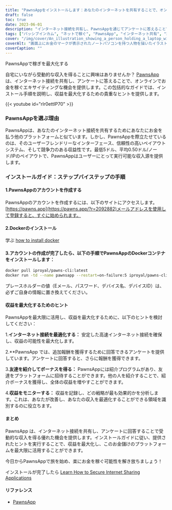 ```yaml
---
title: "PawnsAppをインストールします：あなたのインターネットを共有することで、オンラインで受動的にお金を稼ぐ"
draft: false
toc: true
date: 2023-06-01
description: "インターネット接続を共有し、PawnsAppを通じてアンケートに答えることで、オンラインで受動的にお金を稼ぐ方法を発見してください。"
tags: ["パッシブインカム", "ネットで稼ぐ", "PawnsApp", "インターネット共有", "調査完了", "ミニマムペイアウト", "平均ペイアウト", "オンライン・アーニング", "サイドハックル", "在宅ワーク", "報奨金を得る", "インターネットでマネタイズ", "デジタル共有", "インカムジェネレーション", "経済的自立", "あぶく銭をかせぐ", "インターネット調査", "技術所得", "マネタイズ戦略", "デジタル経済", "ピアツーピアネットワーク", "入りの流れ", "ホームインターネット", "金もうけ", "インターネット利用", "アンケート謝礼", "ネットで金儲け", "ぼろ儲け", "デジタル特典", "インターネットマネタイゼーション", "受動的利益"]
cover: "/img/cover/An_illustration_showing_a_person_holding_a_laptop_with_a_money.png"
coverAlt: "画面上にお金のマークが表示されたノートパソコンを持つ人物を描いたイラストで、PawnsAppでインターネット共有やアンケート回答によるパッシブ収入を得ることを表現しています。"
coverCaption: ""
---
```

PawnsAppで稼ぎを最大化する

自宅にいながら受動的な収入を得ることに興味はありませんか？ [PawnsApp](https://pawns.app/?r=2092882)は、インターネット接続を共有し、アンケートに答えることで、オンラインでお金を稼ぐエキサイティングな機会を提供します。この包括的なガイドでは、インストール手順を説明し、収益を最大化するための貴重なヒントを提供します。

{{< youtube id="rIr0ettIP70" >}}

### PawnsAppを選ぶ理由

PawnsAppは、あなたのインターネット接続を共有するためにあなたにお金を払う他のプラットフォームと似ています。しかし、PawnsAppを際立たせているのは、そのユーザーフレンドリーなインターフェース、信頼性の高いペイアウトシステム、そして競争力のある収益性です。最低5ドル、平均0.50ドル/ノード/IPのペイアウトで、PawnsAppはユーザーにとって実行可能な収入源を提供します。

### インストールガイド：ステップバイステップの手順

#### 1.PawnsAppのアカウントを作成する

PawnsAppのアカウントを作成するには、以下のサイトにアクセスします。 [https://pawns.app](https://pawns.app/?r=2092882)メールアドレスを使用して登録すると、すぐに始められます。

#### 2.Dockerのインストール

学ぶ [how to install docker](https://simeononsecurity.com/other/creating-profitable-low-powered-crypto-miners/#installing-docker)

#### 3.アカウントの作成が完了したら、以下の手順でPawnsAppのDockerコンテナをインストールします：

```bash
docker pull iproyal/pawns-cli:latest
docker run -td --name pawnsapp --restart=on-failure:5 iproyal/pawns-cli:latest -email=email@example.com -password=change_me -device-name=raspberrypi -device-id=raspberrypi1 -accept-tos
```
プレースホルダーの値（Eメール、パスワード、デバイス名、デバイスID）は、必ずご自身の情報に置き換えてください。

#### 収益を最大化するためのヒント

PawnsAppを最大限に活用し、収益を最大化するために、以下のヒントを検討してください：

1.**インターネット接続を最適化する：** 安定した高速インターネット接続を確保し、収益の可能性を最大化します。

2.**PawnsApp では、追加報酬を獲得するために回答できるアンケートを提供しています。アンケートに回答すると、さらに報酬を獲得できます。

3.**友達を紹介してボーナスを得る：** PawnsAppには紹介プログラムがあり、友達をプラットフォームに招待することができます。他の人を紹介することで、紹介ボーナスを獲得し、全体の収益を増やすことができます。

4.**収益をモニターする：** 収益を記録し、どの戦略が最も効果的かを分析します。これは、あなたが改善し、あなたの収入を最適化することができる領域を識別するのに役立ちます。

#### まとめ

PawnsApp は、インターネット接続を共有し、アンケートに回答することで受動的な収入を得る優れた機会を提供します。インストールガイドに従い、提供されたヒントを実行することで、収益を最大化し、このお金儲けのプラットフォームを最大限に活用することができます。

今日からPawnsAppで旅を始め、楽にお金を稼ぐ可能性を解き放ちましょう！

インストールが完了したら [Learn How to Secure Internet Sharing Applications](https://simeononsecurity.com/other/how-to-secure-internet-sharing-applications/)

#### リファレンス
- [PawnsApp](https://pawns.app/?r=2092882)
